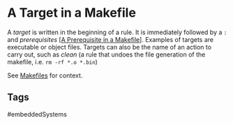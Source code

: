 # A Target in a Makefile

A *target* is written in the beginning of a rule. It is immediately followed by a `:` and *prerequisites* \[[A Prerequisite in a Makefile](../202110182309)\]. Examples of targets are executable or object files. Targets can also be the name of an action to carry out, such as *clean* (a rule that undoes the file generation of the makefile, i.e. `rm -rf *.o *.bin`)  

 

See [Makefiles](../202110182235) for context.  



## Tags
#embeddedSystems
